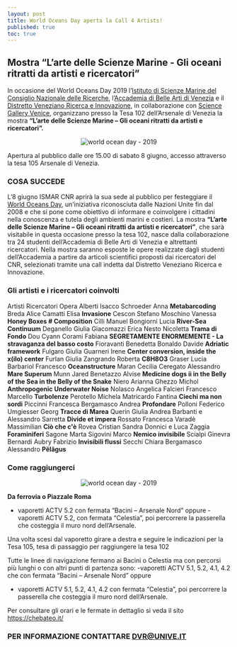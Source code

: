 ```yaml
---
layout: post
title: World Oceans Day aperta la Call 4 Artists!
published: true
toc: true
---
```

## Mostra “L’arte delle Scienze Marine - Gli oceani ritratti da artisti e ricercatori”

In occasione del World Oceans Day 2019 l’[Istituto di Scienze Marine del Consiglio Nazionale delle Ricerche](http://www.ismar.cnr.it/), l’[Accademia di Belle Arti di Venezia](http://accademiavenezia.it) e il [Distretto Veneziano Ricerca e Innovazione](http://distrettovenezianoricerca.it), in collaborazione con [Science Gallery Venice](http://venice.sciencegallery.com), organizzano presso la Tesa 102 dell’Arsenale di Venezia la mostra **“L’arte delle Scienze Marine – Gli oceani ritratti da artisti e ricercatori”.**

<div style="text-align:center">
  <img src="{{ site.baseurl }}/assets/posts/WOD1.jpg" alt="world ocean day - 2019" />
</div>

Apertura al pubblico dalle ore 15.00 di sabato 8 giugno, accesso attraverso la tesa 105 Arsenale di Venezia.

### COSA SUCCEDE

L’8 giugno ISMAR CNR aprirà la sua sede al pubblico per festeggiare il [World Oceans Day](https://www.worldoceansday.org/), un’iniziativa riconosciuta dalle Nazioni Unite fin dal 2008 e che si pone come obiettivo di informare e coinvolgere i cittadini nella conoscenza e tutela degli ambienti marini e costieri.
La mostra **“L’arte delle Scienze Marine – Gli oceani ritratti  da artisti e ricercatori”**, che sarà visitabile in questa occasione presso la tesa 102, nasce dalla collaborazione tra 24 studenti dell’Accademia di Belle Arti di Venezia e altrettanti ricercatori. Nella mostra saranno esposte le opere realizzate dagli studenti dell’Accademia a partire da articoli scientifici proposti dai ricercatori del CNR, selezionati tramite una call indetta dal Distretto Veneziano Ricerca e Innovazione.

### Gli artisti e i ricercatori coinvolti

Artisti	 	    Ricercatori     Opera
Alberti	Isacco	Schroeder Anna	**Metabarcoding**
Breda	Alice	Camatti Elisa	**Invasione**
Cescon	Stefano	Moschino Vanessa	**Honey Boxes # Composition**
Cilli	Manuel	Bongiorni Lucia	**River-Sea Continuum**
Deganello Giulia  Giacomazzi Erica	Nesto Nicoletta	**Trama di Fondo**
Dou	Cyann	Corami Fabiana	**SEGRETAMENTE ENORMEMENTE - La stravaganza del basso costo**
Fioravanti	Benedetta	Bonaldo Davide	**Adriatic framework**
Fulgaro	Giulia	Guarneri Irene	**Center conversion, inside the x(ilo) center**
Furlan	Giulia	Zangrando Roberta	**C8H8O3**
Graser	Lucia	Barbariol Francesco	**Oceanstructure**
Maran	Cecilia	Ceregato Alessandro	**Mare Superum**
Munn	Jared	Benetazzo Alvise	**Medicine dogs ii in the Belly of the Sea in the Belly of the Snake**
Niero	Arianna	Ghezzo Michol	**Anthropogenic Underwater Noise**
Nolasco	Angelica	Falcieri Francesco Marcello	**Turbolenze**
Perotello	Michela	Matricardo Fantina	**Ciechi ma non sordi**
Piccinni	Francesca	Bergamasco Andrea	**Profondare**
Polloni	Federico 	Umgiesser Georg	**Tracce di Marea**
Querin	Giulia	Andrea Barbanti e Alessandro Sarretta	**Divide et impera**
Rossato	Francesca	Varadè Massimilian	**Ciò che c'è**
Rovea	Cristian	Sandra Donnici e Luca Zaggia	**Foraminiferi**
Sagone	Marta	Sigovini Marco	**Nemico invisibile**
Scialpi	Ginevra	Bernardi Aubry Fabrizio	**Invisibili flussi**
Secchi	Chiara	Bergamasco Alessandro	**Pĕlăgus**

### Come raggiungerci

<div style="text-align:center">
  <img src="{{ site.baseurl }}/assets/posts/mappa_cnr:ismar.jpeg" alt="world ocean day - 2019" />
</div>

**Da ferrovia o Piazzale Roma**
- vaporetti ACTV 5.2 con fermata “Bacini – Arsenale Nord”
oppure
-vaporetti ACTV 5.2, con fermata “Celestia”, poi percorrere la passerella che costeggia il muro nord dell’Arsenale.

Una volta scesi dal vaporetto girare a destra e seguire le indicazioni per la Tesa 105, tesa di passaggio per raggiungere la tesa 102

Tutte le linee di navigazione fermano ai Bacini o Celestia ma con
percorsi più lunghi o con altri punti di partenza sono:
-vaporetti ACTV 5.1, 5.2, 4.1, 4.2 che con fermata “Bacini –
Arsenale Nord” oppure
- vaporetti ACTV 5.1, 5.2, 4.1, 4.2 con fermata “Celestia”, poi percorrere la passerella che costeggia il muro nord dell’Arsenale.

Per consultare gli orari e le fermate in dettaglio si veda il sito
https://chebateo.it/

### PER INFORMAZIONE CONTATTARE DVR@UNIVE.IT
